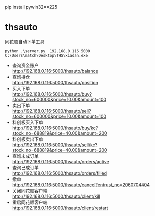 
pip install pywin32==225

# thsauto
同花顺自动下单工具

```
python .\server.py  192.168.0.116 5000 C:\Users\match\Desktop\THS\xiadan.exe
```
- 查询资金账户  
http://192.168.0.116:5000/thsauto/balance  
- 查询持仓  
http://192.168.0.116:5000/thsauto/position  
- 买入下单  
http://192.168.0.116:5000/thsauto/buy?stock_no=600000&price=10.00&amount=100  
- 卖出下单  
http://192.168.0.116:5000/thsauto/sell?stock_no=600000&price=10.00&amount=100  
- 科创板买入下单  
http://192.168.0.116:5000/thsauto/buy/kc?stock_no=688819&price=40.00&amount=200  
- 科创板卖出下单  
http://192.168.0.116:5000/thsauto/sell/kc?stock_no=688819&price=40.00&amount=200  
- 查询未成订单  
http://192.168.0.116:5000/thsauto/orders/active  
- 查询已成订单  
http://192.168.0.116:5000/thsauto/orders/filled  
- 撤单  
http://192.168.0.116:5000/thsauto/cancel?entrust_no=2060704404  
- 关闭同花顺客户端  
http://192.168.0.116:5000/thsauto/client/kill  
- 重启同花顺客户端  
http://192.168.0.116:5000/thsauto/client/restart  
